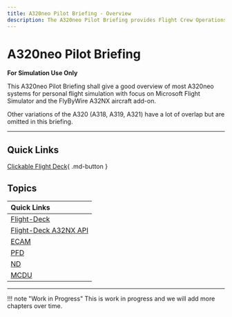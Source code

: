 ```yaml
---
title: A320neo Pilot Briefing - Overview
description: The A320neo Pilot Briefing provides Flight Crew Operations Manuals (FCOM) styled documentation for the FlyByWire A32NX aircraft.
---
```


<link rel="stylesheet" href="../../../stylesheets/toc-tables.css">

# A320neo Pilot Briefing

**For Simulation Use Only**

This A320neo Pilot Briefing shall give a good overview of most A320neo
systems for personal flight simulation with focus on Microsoft Flight
Simulator and the FlyByWire A32NX aircraft add-on.

Other variations of the A320 (A318, A319, A321) have a lot of overlap
but are omitted in this briefing.

---

## Quick Links

[Clickable Flight Deck](flight-deck/index.md){ .md-button }

##  Topics

| Quick Links                                                                |
|:---------------------------------------------------------------------------|
| [Flight-Deck](flight-deck/index.md)                                        |
| [Flight-Deck A32NX API](../../fbw-a32nx/a32nx-api/a32nx-flightdeck-api.md) |
| [ECAM](ecam/index.md)                                                      |
| [PFD](pfd/index.md)                                                        |
| [ND](nd/index.md)                                                          |
| [MCDU](mcdu/index.md)                                                      |

---

!!! note "Work in Progress"
    This is work in progress and we will add more chapters over time.
